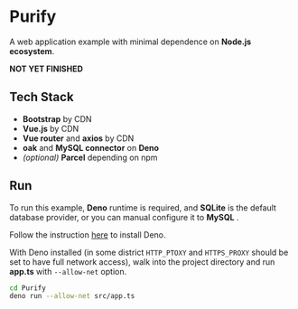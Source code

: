 # Purify

A web application example with minimal dependence on **Node.js ecosystem**.

**NOT YET FINISHED**

## Tech Stack

+ **Bootstrap** by CDN
+ **Vue.js** by CDN
+ **Vue router** and **axios** by CDN
+ **oak** and **MySQL connector** on **Deno**
+ *(optional)* **Parcel** depending on npm

## Run

To run this example, **Deno** runtime is required, and **SQLite** is the default database provider, or you can manual configure it to **MySQL** .

Follow the instruction [here](https://deno.land/#installation) to install Deno.

With Deno installed (in some district `HTTP_PTOXY` and `HTTPS_PROXY` should be set to have full network access), walk into the project directory and run **app.ts** with `--allow-net` option.

```bash
cd Purify
deno run --allow-net src/app.ts
```

